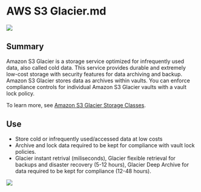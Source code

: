 # AWS S3 Glacier.md
![](https://explore.skillbuilder.aws/files/a/w/aws_prod1_docebosaas_com/1721163600/qQMAeir7CedYq2w0pM_zlw/tincan/1795780_1704469401_o_1hjd4l7tc11hedc913i09dklbhj_zip/assets/hQ2puaj8vAamW61__ud2HDyAxPWGFSDxb.png)

## Summary

Amazon S3 Glacier is a storage service optimized for infrequently used data, also called cold data. This service provides durable and extremely low-cost storage with security features for data archiving and backup. Amazon S3 Glacier stores data as archives within vaults.  You can enforce compliance controls for individual Amazon S3 Glacier vaults with a vault lock policy.


To learn more, see [Amazon S3 Glacier Storage Classes](https://aws.amazon.com/s3/storage-classes/glacier/).

## Use

- Store cold or infrequently used/accessed data at low costs
- Archive and lock data required to be kept for compliance with vault lock policies.
- Glacier instant retrival (miliseconds), Glacier flexible retrieval for backups and disaster recovery (5-12 hours), Glacier Deep Archive for data required to be kept for compliance (12-48 hours).

![](https://d1.awsstatic.com/reInvent/re21-pdp-tier1/s3/s3-glacier-overview.0d570958d5161d19059c7dee00865500c1470256.png)
